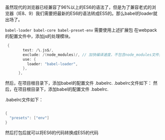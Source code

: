 虽然现代的浏览器已经兼容了96%以上的ES6的语法了，但是为了兼容老式的浏览器（IE8、9）我们需要把最新的ES6的语法转成ES5的。那么babel的loader就出场了。

`babel-loader babel-core babel-preset-env`  需要使用上述扩展包
在webpack的配置文件中，添加js的处理模块。
```c
 {
        test: /\.js$/,
        exclude: /(node_modules)/, // 加快编译速度，不包含node_modules文件夹内容
        use: {
          loader: "babel-loader",
        },
      },
```
然后，在项目根目录下，添加babel的配置文件 .babelrc.
.babelrc文件如下：
然后，在项目根目录下，添加babel的配置文件 .babelrc.

.babelrc文件如下：
```c

{
  "presets": ["env"]
}

```
然后打包后就可以将ES6的代码转换成ES5的代码

